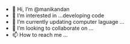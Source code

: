 - 👋 Hi, I’m @manikandan
- 👀 I’m interested in ...developing code
- 🌱 I’m currently updating computer laguage ...
- 💞️ I’m looking to collaborate on ...
- 📫 How to reach me ...

<!---
pradeep9500/pradeep9500 is a ✨ special ✨ repository because its `README.md` (this file) appears on your GitHub profile.
You can click the Preview link to take a look at your changes.
--->
